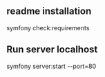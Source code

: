 ## readme installation

symfony check:requirements

## Run server localhost

symfony server:start --port=80